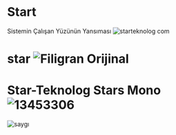 # Start
Sistemin Çalışan Yüzünün Yansıması
![starteknolog com](https://user-images.githubusercontent.com/93947784/184258472-10dd77dd-e249-4ca5-8bf2-8c797fc3ba03.png)
# star ![Filigran Orijinal](https://user-images.githubusercontent.com/93947784/184261954-13fefd84-0810-4a29-8055-eb0b7d80ba30.png)
# Star-Teknolog Stars Mono ![13453306](https://user-images.githubusercontent.com/93947784/184469278-6c153518-5f3d-44e8-baf9-b15a5980d909.png)
![saygı](https://user-images.githubusercontent.com/93947784/191150264-a9b27891-dda4-4f46-9ba1-4aa839306c40.png)

